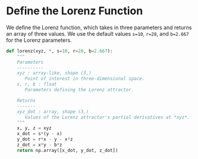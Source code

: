# Define the Lorenz Function

We define the Lorenz function, which takes in three parameters and returns an array of three values. We use the default values `s=10`, `r=28`, and `b=2.667` for the Lorenz parameters.

```python
def lorenz(xyz, *, s=10, r=28, b=2.667):
    """
    Parameters
    ----------
    xyz : array-like, shape (3,)
       Point of interest in three-dimensional space.
    s, r, b : float
       Parameters defining the Lorenz attractor.

    Returns
    -------
    xyz_dot : array, shape (3,)
       Values of the Lorenz attractor's partial derivatives at *xyz*.
    """
    x, y, z = xyz
    x_dot = s*(y - x)
    y_dot = r*x - y - x*z
    z_dot = x*y - b*z
    return np.array([x_dot, y_dot, z_dot])
```

